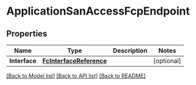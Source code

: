 # ApplicationSanAccessFcpEndpoint

## Properties

Name | Type | Description | Notes
------------ | ------------- | ------------- | -------------
**Interface** | [**FcInterfaceReference**](fc_interface_reference.md) |  | [optional] 

[[Back to Model list]](../README.md#documentation-for-models) [[Back to API list]](../README.md#documentation-for-api-endpoints) [[Back to README]](../README.md)


